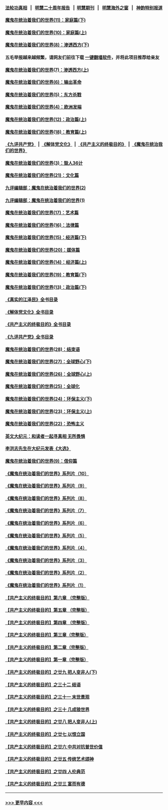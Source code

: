#### [法轮功真相](https://github.com/gfw-breaker/truth/blob/master/README.md?t=0) &nbsp;&nbsp;|&nbsp;&nbsp; [明慧二十周年报告](https://github.com/gfw-breaker/mh-reports/blob/master/README.md?t=0) &nbsp;&nbsp;|&nbsp;&nbsp;[明慧期刊](https://github.com/gfw-breaker/mh-qikan) &nbsp;&nbsp;|&nbsp;&nbsp; [明慧海外之窗](https://github.com/gfw-breaker/mh-news/blob/master/README.md?t=0) &nbsp;&nbsp;|&nbsp;&nbsp; [神韵特别报道](https://github.com/gfw-breaker/mh-news/blob/master/shenyun.md?t=0)
#### [魔鬼在统治着我们的世界(11)：家庭篇(下)](../pages/nsc422/n10440961.md?t=11280650) 
#### [魔鬼在统治着我们的世界(10)：家庭篇(上)](../pages/nsc422/n10435448.md?t=11280650) 
#### [魔鬼在统治着我们的世界(8)：渗透西方(下)](../pages/nsc422/n10429603.md?t=11280650) 
#### 五毛举报越来越频繁，请网友们前往下载 [一键翻墙软件](https://github.com/gfw-breaker/ssr-accounts)，并将此项目推荐给亲友
#### [魔鬼在统治着我们的世界(7)：渗透西方(上)](../pages/nsc422/n10426013.md?t=11280650) 
#### [魔鬼在统治着我们的世界(6)：输出革命](../pages/nsc422/n10421536.md?t=11280650) 
#### [魔鬼在统治着我们的世界(5)：东方杀戮](../pages/nsc422/n10417707.md?t=11280650) 
#### [魔鬼在统治着我们的世界(4)：欧洲发端](../pages/nsc422/n10414890.md?t=11280650) 
#### [魔鬼在统治着我们的世界(12)：政治篇(上)](../pages/nsc422/n10444576.md?t=11280650) 
#### [魔鬼在统治着我们的世界(18)：教育篇(上)](../pages/nsc422/n10526970.md?t=11280650) 
#### [《九评共产党》](https://github.com/begood0513/9ping.md/blob/master/README.md) &nbsp;|&nbsp; [《解体党文化》](../../../../jtdwh.md/blob/master/README.md)  &nbsp;|&nbsp; [《共产主义的终极目的》](../../../../gczydzjmd.md/blob/master/README.md) &nbsp;|&nbsp; [《魔鬼在统治我们的世界》](../../../../mgztzwmdsj.md/blob/master/README.md) 
#### [魔鬼在统治着我们的世界(3)：毁人36计](../pages/nsc422/n10411583.md?t=11280650) 
#### [魔鬼在统治着我们的世界(21)：文化篇](../pages/nsc422/n10597706.md?t=11280650) 
#### [九评编辑部：魔鬼在统治着我们的世界(2)](../pages/nsc422/n10410036.md?t=11280650) 
#### [九评编辑部：魔鬼在统治着我们的世界(1)](../pages/nsc422/n10406825.md?t=11280650) 
#### [魔鬼在统治着我们的世界(17)：艺术篇](../pages/nsc422/n10499093.md?t=11280650) 
#### [魔鬼在统治着我们的世界(16)：法律篇](../pages/nsc422/n10485969.md?t=11280650) 
#### [魔鬼在统治着我们的世界(15)：经济篇(下)](../pages/nsc422/n10469975.md?t=11280650) 
#### [魔鬼在统治着我们的世界(20)：媒体篇](../pages/nsc422/n10586579.md?t=11280650) 
#### [魔鬼在统治着我们的世界(14)：经济篇(上)](../pages/nsc422/n10457370.md?t=11280650) 
#### [魔鬼在统治着我们的世界(19)：教育篇(下)](../pages/nsc422/n10564808.md?t=11280650) 
#### [魔鬼在统治着我们的世界(13)：政治篇(下)](../pages/nsc422/n10448270.md?t=11280650) 
#### [《真实的江泽民》全书目录](../pages/nsc422/n13721399.md?t=11280650) 
#### [《解体党文化》全书目录](../pages/nsc422/n13721157.md?t=11280650) 
#### [《共产主义的终极目的》全书目录](../pages/nsc422/n13721048.md?t=11280650) 
#### [《九评共产党》全书目录](../pages/nsc422/n13708085.md?t=11280650) 
#### [魔鬼在统治着我们的世界(28)：结束语](../pages/nsc422/n10936246.md?t=11280650) 
#### [魔鬼在统治着我们的世界(27)：全球野心(下)](../pages/nsc422/n10928319.md?t=11280650) 
#### [魔鬼在统治着我们的世界(26)：全球野心(上)](../pages/nsc422/n10900318.md?t=11280650) 
#### [魔鬼在统治着我们的世界(25)：全球化](../pages/nsc422/n10788205.md?t=11280650) 
#### [魔鬼在统治着我们的世界(24)：环保主义(下)](../pages/nsc422/n10695307.md?t=11280650) 
#### [魔鬼在统治着我们的世界(23)：环保主义(上)](../pages/nsc422/n10688613.md?t=11280650) 
#### [魔鬼在统治着我们的世界(22)：恐怖主义](../pages/nsc422/n10614727.md?t=11280650) 
#### [英文大纪元：和读者一起寻真相 无所畏惧](../pages/nsc422/n12542027.md?t=11280650) 
#### [李洪志先生在大纪元发表《大选》](../pages/nsc422/n12534746.md?t=11280650) 
#### [魔鬼在统治着我们的世界(9)：信仰篇](../pages/nsc422/n10432159.md?t=11280650) 
#### [《魔鬼在统治着我们的世界》系列片（10）](../pages/nsc422/n12292670.md?t=11280650) 
#### [《魔鬼在统治着我们的世界》系列片（9）](../pages/nsc422/n12290859.md?t=11280650) 
#### [《魔鬼在统治着我们的世界》系列片（8）](../pages/nsc422/n12287445.md?t=11280650) 
#### [《魔鬼在统治着我们的世界》系列片（7）](../pages/nsc422/n12283425.md?t=11280650) 
#### [《魔鬼在统治着我们的世界》系列片（6）](../pages/nsc422/n12282314.md?t=11280650) 
#### [《魔鬼在统治着我们的世界》系列片（5）](../pages/nsc422/n12281419.md?t=11280650) 
#### [《魔鬼在统治着我们的世界》系列片（4）](../pages/nsc422/n12274024.md?t=11280650) 
#### [《魔鬼在统治着我们的世界》系列片（3）](../pages/nsc422/n12271322.md?t=11280650) 
#### [《魔鬼在统治着我们的世界》系列片（2）](../pages/nsc422/n12269049.md?t=11280650) 
#### [《魔鬼在统治着我们的世界》系列片（1）](../pages/nsc422/n12267575.md?t=11280650) 
#### [【共产主义的终极目的】第六章 （完整版）](../pages/nsc422/n11428913.md?t=11280650) 
#### [【共产主义的终极目的】第五章 （完整版）](../pages/nsc422/n11428912.md?t=11280650) 
#### [【共产主义的终极目的】第四章 （完整版）](../pages/nsc422/n11428907.md?t=11280650) 
#### [【共产主义的终极目的】第三章（完整版）](../pages/nsc422/n11428848.md?t=11280650) 
#### [【共产主义的终极目的】第二章（完整版）](../pages/nsc422/n11428831.md?t=11280650) 
#### [【共产主义的终极目的】第一章（完整版）](../pages/nsc422/n11417651.md?t=11280650) 
#### [【共产主义的终极目的】之廿九 把人变非人(下)](../pages/nsc422/n11344140.md?t=11280650) 
#### [【共产主义的终极目的】之三十二 结语](../pages/nsc422/n11360535.md?t=11280650) 
#### [【共产主义的终极目的】之三十一 末世景观](../pages/nsc422/n11351129.md?t=11280650) 
#### [【共产主义的终极目的】之三十 几成狼世界](../pages/nsc422/n11348280.md?t=11280650) 
#### [【共产主义的终极目的】之廿八 把人变非人(上)](../pages/nsc422/n11340492.md?t=11280650) 
#### [【共产主义的终极目的】之廿七 以恨立国](../pages/nsc422/n11336944.md?t=11280650) 
#### [【共产主义的终极目的】之廿六 中共对抗普世价值](../pages/nsc422/n11324785.md?t=11280650) 
#### [【共产主义的终极目的】之廿五 传统艺术颂神](../pages/nsc422/n11296396.md?t=11280650) 
#### [【共产主义的终极目的】之廿四 人伦典范](../pages/nsc422/n11296397.md?t=11280650) 
#### [【共产主义的终极目的】之廿三 富而有德](../pages/nsc422/n11283598.md?t=11280650) 

----
#### [ >>> 更早内容 <<< ](../indexes/nsc422-earlier.md)
